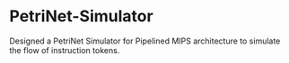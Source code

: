 PetriNet-Simulator
==================

Designed a PetriNet Simulator for Pipelined MIPS architecture to simulate the flow of instruction tokens.
